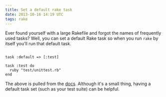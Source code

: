 ```yaml
---
title: Set a default rake task
date: 2013-10-16 14:19 UTC
tags: rake
---
```


Ever found yourself with a large Rakefile and forgot the names of frequently
used tasks?  Well, you can set a default Rake task so when you run `rake` by
itself you'll run that default task.

```

task :default => [:test]

task :test do
  ruby "test/unittest.rb"
end

```
The above is pulled from the [docs](http://rake.rubyforge.org/).  Although it's
a small thing, having a default task set (such as your test suite) can be
helpful.
